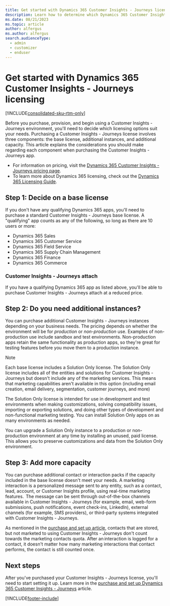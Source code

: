 ```yaml
---
title: Get started with Dynamics 365 Customer Insights - Journeys licensing 
description: Learn how to determine which Dynamics 365 Customer Insights - Journeys licensing options are best for your needs.
ms.date: 08/21/2023
ms.topic: article
author: alfergus
ms.author: alfergus
search.audienceType: 
  - admin
  - customizer
  - enduser
---
```


# Get started with Dynamics 365 Customer Insights - Journeys licensing

[!INCLUDE[consolidated-sku-rtm-only](./includes/consolidated-sku-rtm-only.md)]

Before you purchase, provision, and begin using a Customer Insights - Journeys environment, you'll need to decide which licensing options suit your needs. Purchasing a Customer Insights - Journeys license involves three components: the base license, additional instances, and additional capacity. This article explains the considerations you should make regarding each component when purchasing the Customer Insights - Journeys app.

- For information on pricing, visit the [Dynamics 365 Customer Insights - Journeys pricing page](https://dynamics.microsoft.com/marketing/pricing/).
- To learn more about Dynamics 365 licensing, check out the [Dynamics 365 Licensing Guide](https://go.microsoft.com/fwlink/?LinkId=866544&clcid=0x409).

## Step 1: Decide on a base license

If you don't have any qualifying Dynamics 365 apps, you'll need to purchase a standard Customer Insights - Journeys base license. A "qualifying" app counts as any of the following, so long as there are 10 users or more:

- Dynamics 365 Sales
- Dynamics 365 Customer Service
- Dynamics 365 Field Service
- Dynamics 365 Supply Chain Management
- Dynamics 365 Finance
- Dynamics 365 Commerce

### Customer Insights - Journeys attach

If you have a qualifying Dynamics 365 app as listed above, you'll be able to purchase Customer Insights - Journeys attach at a reduced price.

## Step 2: Do you need additional instances?

You can purchase additional Customer Insights - Journeys instances depending on your business needs. The pricing depends on whether the environment will be for *production* or *non-production* use. Examples of non-production use include sandbox and test environments. Non-production apps retain the same functionality as production apps, so they're great for testing features before you move them to a production instance.

> [!NOTE]
> Each base license includes a Solution Only license. The Solution Only license includes all of the entities and solutions for Customer Insights - Journeys but doesn't include any of the marketing services. This means that marketing capabilities aren't available in this option (including email creation, email delivery, segmentation, customer journeys, and more)
>
> The Solution Only license is intended for use in development and test environments when making customizations, solving compatibility issues, importing or exporting solutions, and doing other types of development and non-functional marketing testing. You can install Solution Only apps on as many environments as needed.
>
> You can upgrade a Solution Only instance to a production or non-production environment at any time by installing an unused, paid license. This allows you to preserve customizations and data from the Solution Only environment.

## Step 3: Add more capacity

You can purchase additional contact or interaction packs if the capacity included in the base license doesn't meet your needs. A marketing interaction is a personalized message sent to any entity, such as a contact, lead, account, or Customer Insights profile, using real-time marketing features.  The message can be sent through out-of-the-box channels available in Customer Insights - Journeys (for example, email, web-form submissions, push notifications, event check-ins, LinkedIn), external channels (for example, SMS providers), or third-party systems integrated with Customer Insights - Journeys.

As mentioned in the [purchase and set up article](purchase.md), contacts that are stored, but not marketed to using Customer Insights - Journeys don't count towards the marketing contacts quota. After an interaction is logged for a contact, it doesn't matter how many marketing interactions that contact performs, the contact is still counted once.

## Next steps

After you've purchased your Customer Insights - Journeys license, you'll need to start setting it up. Learn more in the [purchase and set up Dynamics 365 Customer Insights - Journeys](purchase.md) article.

[!INCLUDE[footer-include](./includes/footer-banner.md)]
